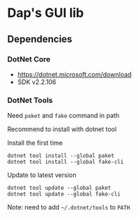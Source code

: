 # Dap's GUI lib

## Dependencies

### DotNet Core

- https://dotnet.microsoft.com/download
- SDK v2.2.106

### DotNet Tools

Need `paket` and `fake` command in path

Recommend to install with dotnet tool

Install the first time

```
dotnet tool install --global paket
dotnet tool install --global fake-cli
```

Update to latest version

```
dotnet tool update --global paket
dotnet tool update --global fake-cli
```

Note: need to add `~/.dotnet/tools` to `PATH`



